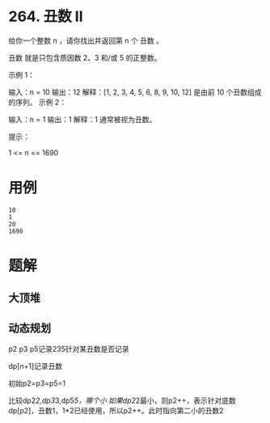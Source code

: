 # 264. 丑数 II
给你一个整数 n ，请你找出并返回第 n 个 丑数 。

丑数 就是只包含质因数 2、3 和/或 5 的正整数。

 

示例 1：

输入：n = 10
输出：12
解释：[1, 2, 3, 4, 5, 6, 8, 9, 10, 12] 是由前 10 个丑数组成的序列。
示例 2：

输入：n = 1
输出：1
解释：1 通常被视为丑数。


提示：

1 <= n <= 1690

# 用例
```
10
1
20
1690
```


# 题解

## 大顶堆

## 动态规划

p2 p3 p5记录235针对某丑数是否记录

dp[n+1]记录丑数

初始p2=p3=p5=1

比较dp2*2,dp3*3,dp5*5，哪个小
如果dp2*2最小，则p2++，表示针对底数dp[p2]，丑数1，1*2已经使用，所以p2++。此时指向第二小的丑数2
